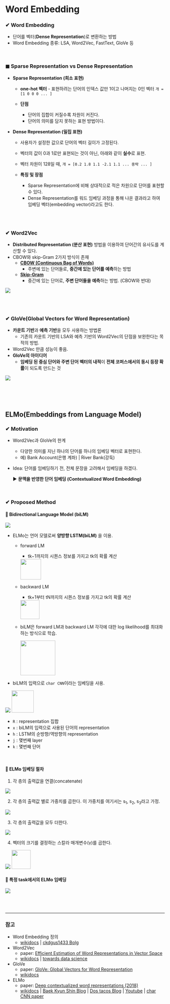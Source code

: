 # Word Embedding

### ✔ Word Embedding
- 단어를 벡터(**Dense Representation**)로 변환하는 방법
- Word Embedding 종류: LSA, Word2Vec, FastText, GloVe 등


<br>

### ◼ **Sparse Representation** vs **Dense Representation**
- **Sparse Representation (희소 표현)**
   - **one-hot 벡터** - 표현하려는 단어의 인덱스 값만 1이고 나머지는 0인 벡터 `개 = [1 0 0 0 ... ]`

   - **단점**
      - 단어의 집합이 커질수록 차원이 커진다.
      - 단어의 의미를 담지 못하는 표현 방법이다.

- **Dense Representation (밀집 표현)**
   - 사용자가 설정한 값으로 단어의 벡터 길이가 고정된다.
   - 벡터의 값이 0과 1로만 표현되는 것이 아닌, 아래와 같이 **실수**로 표현.
   -  벡터 차원이 128일 때, `개 = [0.2 1.8 1.1 -2.1 1.1 ... 중략 ... ]`
 
   - **특징 및 장점**
      - Sparse Representation에 비해 상대적으로 적은 차원으로 단어를 표현할 수 있다.
      - Dense Representation를 워드 임베딩 과정을 통해 나온 결과라고 하여 임베딩 벡터(embedding vector)라고도 한다.


<br><br>


### ✔ Word2Vec
- **Distributed Representation (분산 표현)** 방법을 이용하여 단어간의 유사도를 계산할 수 있다.
- CBOW와 skip-Gram 2가지 방식이 존재
   - **[CBOW (Continuous Bag of Words)](https://wikidocs.net/22660#3-cbowcontinuous-bag-of-words)**
      - 주변에 있는 단어들로, **중간에 있는 단어를 예측**하는 방법
   - **[Skip-Gram](https://wikidocs.net/22660#4-skip-gram)**
      - 중간에 있는 단어로, **주변 단어들을 예측**하는 방법. (CBOW와 반대)

![](https://miro.medium.com/max/875/1*i-aWU_fjKblzRG4OTgmCkA.png)

<br><br>

### ✔ GloVe(Global Vectors for Word Representation)
- **카운트 기반**과 **예측 기반**을 모두 사용하는 방법론
   - 기존의 카운트 기반의 LSA와 예측 기반의 Word2Vec의 단점을 보완한다는 목적의 방법. 
- Word2Vec 만큼 성능이 좋음.
- **GloVe의 아이디어**
   - **임베딩 된 중심 단어와 주변 단어 벡터의 내적**이 **전체 코퍼스에서의 동시 등장 확률**이 되도록 만드는 것


![](https://miro.medium.com/max/875/1*2HuruOHvhP7_gnW2DKB2FQ.png)



<br><br><br>

## ELMo(Embeddings from Language Model) 
### ✔ Motivation
 - Word2Vec과 GloVe의 한계
   - 다양한 의미를 지닌 하나의 단어를 하나의 임베딩 벡터로 표현한다.
   - 예) Bank Account(은행 계좌) | River Bank(강둑)
- Idea: 단어를 임베딩하기 전, 전체 문장을 고려해서 임베딩을 하겠다.

   ▶ **문맥을 반영한 단어 임베딩 (Contextualized Word Embedding)**

<br>

### ✔ Proposed Method
#### 🔸 Bidirectional Language Model (biLM)

<img src="https://wikidocs.net/images/page/33930/forwardbackwordlm2.PNG">

- ELMo는 언어 모델로써 **양방향 LSTM(biLM)** 을 이용.
   - forward LM
      -  tk−1까지의 시퀀스 정보를 가지고 tk의 확률 계산
      
      <img height="65;" src="https://user-images.githubusercontent.com/42428487/100283235-721a2e00-2fb0-11eb-985c-929663d78157.png">

   - backward LM
      -  tk+1부터 tN까지의 시퀀스 정보를 가지고 tk의 확률 계산
      
      <img height="60;" src="https://user-images.githubusercontent.com/42428487/100283653-40ee2d80-2fb1-11eb-8a99-132ed4941471.png">

   - biLM은 forward LM과 backward LM 각각에 대한 log likelihood를 최대화하는 방식으로 학습.

      <img height="110;" src="https://user-images.githubusercontent.com/42428487/100285318-0934b500-2fb4-11eb-98f8-13470ad99553.png">


- biLM의 입력으로 `char CNN`이라는 임베딩을 사용.


<img src="https://wikidocs.net/images/page/33930/playwordvector.PNG">
<img height="70;" src="https://user-images.githubusercontent.com/42428487/100285794-da6b0e80-2fb4-11eb-8e39-e385bc923abc.png">

- `R` : representation 집합
- `x` : biLM의 입력으로 사용된 단어의 representation
- `h` : LSTM의 순방향/역방향의 representation
- `j` : 몇번째 layer 
- `k` : 몇번째 단어

<br>

#### 🔸  ELMo 임베딩 절차
1) 각 층의 출력값을 연결(concatenate)
<img src="https://wikidocs.net/images/page/33930/concatenate.PNG">

2) 각 층의 출력값 별로 가중치를 곱한다.
이 가중치를 여기서는 s<sub>1</sub>, s<sub>2</sub>, s<sub>3</sub>라고 가정.
<img src="https://wikidocs.net/images/page/33930/weight.PNG">

3) 각 층의 출력값을 모두 더한다.
<img src="https://wikidocs.net/images/page/33930/weightedsum.PNG">

4) 벡터의 크기를 결정하는 스칼라 매개변수(γ)를 곱한다.
<img src="https://wikidocs.net/images/page/33930/scalarparameter.PNG">

<img height="60;" src="https://user-images.githubusercontent.com/42428487/100285850-f4a4ec80-2fb4-11eb-92c8-fc5e0e14710a.png">

<br>

#### 🔸 특정 task에서의 ELMo 임베딩 
<img src="https://wikidocs.net/images/page/33930/elmorepresentation.PNG">


<br><br>



---

### 참고
- Word Embedding 정의 
   - [wikidocs](https://wikidocs.net/33520) | 
   [ckdgus1433 Bolg](https://blog.naver.com/PostView.nhn?blogId=ckdgus1433&logNo=222030454167&categoryNo=0&parentCategoryNo=0&viewDate=&currentPage=1&postListTopCurrentPage=1&from=postView)
- Word2Vec
   - paper: [Efficient Estimation of Word Representations in Vector Space](https://arxiv.org/pdf/1301.3781.pdf) 
   - [wikidocs](https://wikidocs.net/22660) | 
   [towards data science](https://towardsdatascience.com/word-embeddings-for-nlp-5b72991e01d4)
- GloVe
   - paper: [GloVe: Global Vectors for Word Representation](https://nlp.stanford.edu/pubs/glove.pdf) 
   - [wikidocs](https://wikidocs.net/22885)
- ELMo
   - paper: [Deep contextualized word representations (2018)](https://aclweb.org/anthology/N18-1202)
   - [wikidocs](https://wikidocs.net/33930) | 
   [Baek Kyun Shin Blog](https://bkshin.tistory.com/entry/NLP-12-%EA%B8%80%EB%A1%9C%EB%B8%8CGloVe) | 
   [Dos tacos Blog](https://dos-tacos.github.io/paper%20review/deep-contextualized-word-representations/) | 
   [Youtube](https://www.youtube.com/watch?v=6K3joYQ0DYE) |
   [char CNN paper](https://arxiv.org/abs/1508.06615)
   
   
